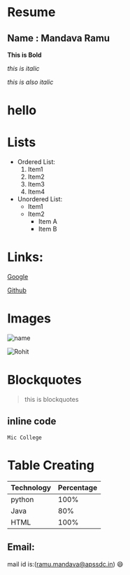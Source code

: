 # Resume

## Name : Mandava Ramu

**This is Bold**

*this is italic*


_this is also italic_

<h1>hello</h1>

# Lists

 - Ordered List:
      1. Item1
      2. Item2
      3. Item3
      4. Item4
 - Unordered List:
    * Item1
    * Item2
      * Item A
      * Item B
# Links:

[Google](http://www.google.com)

[Github](http://github.com)

# Images

![name](https://upload.wikimedia.org/wikipedia/commons/thumb/9/91/Octicons-mark-github.svg/600px-Octicons-mark-github.svg.png)

![Rohit](https://m.economictimes.com/thumb/msid-70119616,width-1200,height-900,resizemode-4,imgsize-160034/rohit-sharma-the-odi-cricket-phenomenon.jpg)


# Blockquotes

> this is blockquotes

## inline code

`Mic College`

# Table Creating

Technology | Percentage
---------- | ----------
python     |  100%
Java       |  80%
HTML       |  100%


## Email:

mail id is:(ramu.mandava@apssdc.in)
:smile:
